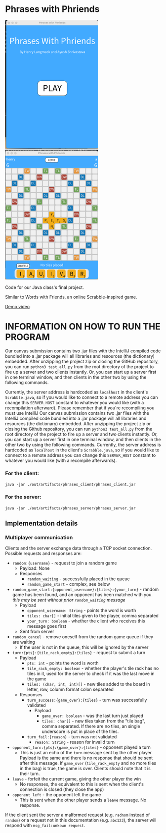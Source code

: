 # Phrases with Phriends
<div>
<img src="./photos/main_menu.png" alt="The main menu" width="300">
<img src="./photos/game.png" alt="The game" width="300">
</div>

Code for our Java class's final project.

Similar to Words with Friends, an online Scrabble-inspired game.

[Demo video](https://youtu.be/m3QJrVPxIQA)

# INFORMATION ON HOW TO RUN THE PROGRAM

Our canvas submission contains two .jar files with the IntelliJ compiled code bundled into a .jar package will all libraries and resources (the dictionary) embedded.
After unzipping the project zip or closing the GitHub repository, you can run `python3 test_all.py` from the root directory of the project to fire up a server and two clients instantly.
Or, you can start up a server first in one terminal window, and then clients in the other two by using the following commands.

Currently, the server address is hardcoded as `localhost` in the client's `Scrabble.java`, so if you would like to connect to a remote address you can change this `SERVER_HOST` constant to whatever you would like (with a recompilation afterward).
Please remember that if you're recompiling you must use IntelliJ 
Our canvas submission contains two .jar files with the IntelliJ compiled code bundled into a .jar package will all libraries and resources (the dictionary) embedded. After unzipping the project zip or closing the Github repository, you can run `python3 test_all.py` from the root directory of the project to fire up a server and two clients instantly. Or, you can start up a server first in one terminal window, and then clients in the other two by using the following commands. Currently, the server address is hardcoded as `localhost` in the client's `Scrabble.java`, so if you would like to connect to a remote address you can change this `SERVER_HOST` constant to whatever you would like (with a recompile afterwards).

### For the client:
`java -jar ./out/artifacts/phrases_client/phrases_client.jar`

### For the server:
`java -jar ./out/artifacts/phrases_server/phrases_server.jar`

## Implementation details

### Multiplayer communication

Clients and the server exchange data through a TCP socket connection.
Possible requests and responses are:

* `random:{username}` - request to join a random game
  * Payload: None
  * Responses
    * `random_waiting` - successfully placed in the queue
    * `random_game_start` - complex, see below
* `random_game_start:{opponent_username}:{tiles}:{your_turn}` - random game has been found, and an opponent has been matched with you. *this may be sent without prior `random_waiting` message*
  * Payload
    * `opponent_username: String` - points the word is worth
    * `tiles: char[]` - initial tiles given to the player, comma separated
    * `your_turn: boolean` - whether the client who receives this message goes first
  * Sent from server
* `random_cancel` - remove oneself from the random game queue if they are waiting
  * If the user is not in the queue, this will be ignored by the server
* `turn:{pts}:{tile_rack_empty}:{tiles}` - request to submit a turn
  * Payload
    * `pts: int` - points the word is worth
    * `tile_rack_empty: boolean` - whether the player's tile rack has no tiles in it, used for the server to check if it was the last move in the game
    * `tiles: (char, int, int)[]` - new tiles added to the board in letter, row, column format colon separated
  * Responses
    * `turn_success:{game_over}:{tiles}` - turn was successfully validated
      * Payload
        * `game_over: boolean` - was the last turn just played 
        * `tiles: char[]` - new tiles taken from the "tile bag", comma separated. If there are no tiles, an single underscore is put in place of the tiles.
    * `turn_fail:{reason}` - turn was not validated
      * `reason: String` - reason for invalid turn
* `opponent_turn:{pts}:{game_over}:{tiles}` - opponent played a turn
  * This is just an echo of the `turn` message sent by the other player. Payload is the same and there is no response that should be sent after this message. If `game_over` (`tile_rack_empty` and no more tiles in the bag) is true, the game is over. Clients should note that it is their turn.
* `leave` - forfeit the current game, giving the other player the win
  * No responses, the equivalent to this is sent when the client's connection is closed (they close the app)
* `opponent_left` - the opponent left the game
  * This is sent when the other player sends a `leave` message. No response.


If the client sent the server a malformed request (e.g. `radnom` instead of `random`)
or a request not in this documentation (e.g. `abc123`),
the server will respond with `msg_fail:unkown request`.
